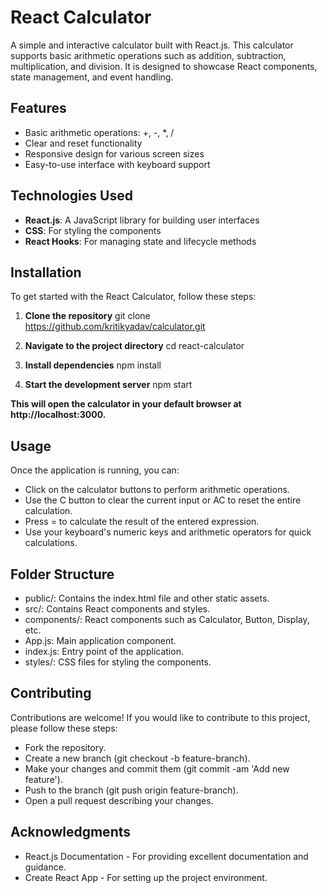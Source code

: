 # React Calculator

A simple and interactive calculator built with React.js. This calculator supports basic arithmetic operations such as addition, subtraction, multiplication, and division. It is designed to showcase React components, state management, and event handling.

## Features

- Basic arithmetic operations: +, -, *, /
- Clear and reset functionality
- Responsive design for various screen sizes
- Easy-to-use interface with keyboard support

## Technologies Used

- **React.js**: A JavaScript library for building user interfaces
- **CSS**: For styling the components
- **React Hooks**: For managing state and lifecycle methods

## Installation

To get started with the React Calculator, follow these steps:

1. **Clone the repository**
   git clone https://github.com/kritikyadav/calculator.git

2. **Navigate to the project directory**
   cd react-calculator

3. **Install dependencies**
   npm install

4. **Start the development server**
   npm start

**This will open the calculator in your default browser at http://localhost:3000.**

## Usage
Once the application is running, you can:

- Click on the calculator buttons to perform arithmetic operations.
- Use the C button to clear the current input or AC to reset the entire calculation.
- Press = to calculate the result of the entered expression.
- Use your keyboard's numeric keys and arithmetic operators for quick calculations.

## Folder Structure
- public/: Contains the index.html file and other static assets.
- src/: Contains React components and styles.
- components/: React components such as Calculator, Button, Display, etc.
- App.js: Main application component.
- index.js: Entry point of the application.
- styles/: CSS files for styling the components.

## Contributing
Contributions are welcome! If you would like to contribute to this project, please follow these steps:
- Fork the repository.
- Create a new branch (git checkout -b feature-branch).
- Make your changes and commit them (git commit -am 'Add new feature').
- Push to the branch (git push origin feature-branch).
- Open a pull request describing your changes.

## Acknowledgments
- React.js Documentation - For providing excellent documentation and guidance.
- Create React App - For setting up the project environment.

